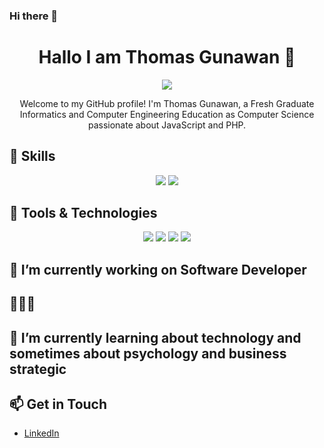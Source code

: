 ### Hi there 👋

<h1 align="center">Hallo I am Thomas Gunawan 👋</h1>
<p align="center">
  <a href="https://github.com/thmsgnwn">
    <img src="https://img.shields.io/badge/GitHub-@thmsgnwn-blue?style=flat-square&logo=github">
  </a>
</p>

<p align="center">Welcome to my GitHub profile! I'm Thomas Gunawan, a Fresh Graduate Informatics and Computer Engineering Education as Computer Science passionate about JavaScript and PHP.</p>

## 🚀 Skills

<p align="center">
<!--   <img src="https://img.shields.io/badge/Code-React-%2361DAFB?style=flat-square&logo=react"> -->
<!--   <img src="https://img.shields.io/badge/Code-Tailwind_CSS-%2338B2AC?style=flat-square&logo=tailwind-css"> -->
  <img src="https://img.shields.io/badge/Code-JavaScript-%23F7DF1E?style=flat-square&logo=javascript">
  <img src="https://img.shields.io/badge/Code-PHP-%2338B2AC?style=flat-square&logo=php">
</p>

## 🔧 Tools & Technologies

<p align="center">
  <img src="https://img.shields.io/badge/Code-HTML5-%23E34F26?style=flat-square&logo=html5">
  <img src="https://img.shields.io/badge/Code-CSS3-%231572B6?style=flat-square&logo=css3">
  <img src="https://img.shields.io/badge/Tools-Git-%23F05032?style=flat-square&logo=git">
  <img src="https://img.shields.io/badge/Tools-Visual_Studio_Code-%23007ACC?style=flat-square&logo=visual-studio-code">
</p>

## 🔭 I’m currently working on Software Developer 

## 💬💬💬

## 🌱 I’m currently learning about technology and sometimes about psychology and business strategic

## 📫 Get in Touch

- [LinkedIn](https://www.linkedin.com/in/thomas-gunawan-18a525272/)
<!--
- [Website](https://thmsgnwn.github.io/calculator/)


**thmsgnwn/thmsgnwn** is a ✨ _special_ ✨ repository because its `README.md` (this file) appears on your GitHub profile.

Here are some ideas to get you started:

- 🔭 I’m currently working on ...
- 🌱 I’m currently learning ...
- 👯 I’m looking to collaborate on ...
- 🤔 I’m looking for help with ...
- 💬 Ask me about ...
- 📫 How to reach me: ...
- 😄 Pronouns: ...
- ⚡ Fun fact: ...
-->
